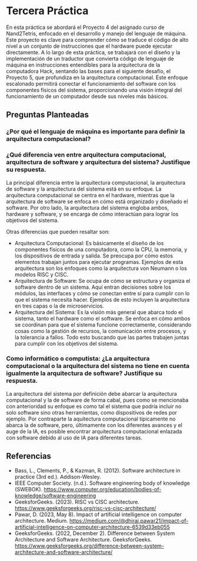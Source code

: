 # Tercera Práctica
En esta práctica se abordará el Proyecto 4 del asignado curso de Nand2Tetris, enfocado en el desarrollo y manejo del lenguaje de máquina. Este proyecto es clave para comprender cómo se traduce el código de alto nivel a un conjunto de instrucciones que el hardware puede ejecutar directamente. A lo largo de esta práctica, se trabajará con el diseño y la implementación de un traductor que convierta código de lenguaje de máquina en instrucciones entendibles para la arquitectura de la computadora Hack, sentando las bases para el siguiente desafío, el Proyecto 5, que profundiza en la arquitectura computacional. Este enfoque escalonado permitirá conectar el funcionamiento del software con los componentes físicos del sistema, proporcionando una visión integral del funcionamiento de un computador desde sus niveles más básicos.

## Preguntas Planteadas
### ¿Por qué el lenguaje de máquina es importante para definir la arquitectura computacional?

### ¿Qué diferencia ven entre arquitectura computacional, arquitectura de software y arquitectura del sistema? Justifique su respuesta.
La principal diferencia entre la arquitectura computacional, la arquitectura de software y la arquitectura del sistema está en su enfoque. La arquitectura computacional se centra en el hardware, mientras que la arquitectura de software se enfoca en cómo está organizado y diseñado el software. Por otro lado, la arquitectura del sistema engloba ambos, hardware y software, y se encarga de cómo interactúan para lograr los objetivos del sistema.

Otras diferencias que pueden resaltar son:
* Arquitectura Computacional: Es básicamente el diseño de los componentes físicos de una computadora, como la CPU, la memoria, y los dispositivos de entrada y salida. Se preocupa por cómo estos elementos trabajan juntos para ejecutar programas. Ejemplos de esta arquitectura son los enfoques como la arquitectura von Neumann o los modelos RISC y CISC.
* Arquitectura de Software: Se ocupa de cómo se estructura y organiza el software dentro de un sistema. Aquí entran decisiones sobre los módulos, las interfaces y cómo se conectan entre sí para cumplir con lo que el sistema necesita hacer. Ejemplos de esto incluyen la arquitectura en tres capas o la de microservicios.
* Arquitectura del Sistema: Es la visión más general que abarca todo el sistema, tanto el hardware como el software. Se enfoca en cómo ambos se coordinan para que el sistema funcione correctamente, considerando cosas como la gestión de recursos, la comunicación entre procesos, y la tolerancia a fallos. Todo esto buscando que las partes trabajen juntas para cumplir con los objetivos del sistema.

### Como informático o computista: ¿La arquitectura computacional o la arquitectura del sistema no tiene en cuenta igualmente la arquitectura de software? Justifique su respuesta.
La arquitectura del sistema por definición debe abarcar la arquitectura computacional y la de software de forma cabal, pues como se mencionaba con anterioridad su enfoque es como tal el sistema que podría incluir no solo software sino otras herramientas, como dispositivos de redes por ejemplo. Por contraparte la aquitectura computacional típicamente no abarca la de software, pero, últimamente con los diferentes avances y el auge de la IA, es posible encontrar arquitectura computacional enlazada con software debido al uso de IA para diferentes tareas. 


## Referencias
* Bass, L., Clements, P., & Kazman, R. (2012). Software architecture in practice (3rd ed.). Addison-Wesley.
* IEEE Computer Society. (n.d.). Software engineering body of knowledge (SWEBOK). https://www.computer.org/education/bodies-of-knowledge/software-engineering
* GeeksforGeeks. (2023). RISC vs CISC architecture. https://www.geeksforgeeks.org/risc-vs-cisc-architecture/
* Pawar, D. (2023, May 8). Impact of artificial intelligence on computer architecture. Medium. https://medium.com/@dhiraj.pawar21/impact-of-artificial-intelligence-on-computer-architecture-6539d33eb055
* GeeksforGeeks. (2022, December 2). Difference between System Architecture and Software Architecture. GeeksforGeeks. https://www.geeksforgeeks.org/difference-between-system-architecture-and-software-architecture/

